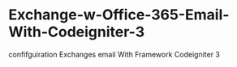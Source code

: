 # Exchange-w-Office-365-Email-With-Codeigniter-3
confifguiration Exchanges email With Framework Codeigniter 3
